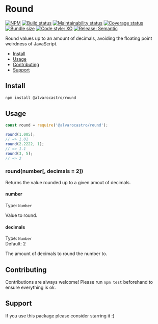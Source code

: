 # Round

[![NPM](https://img.shields.io/npm/v/@alvarocastro/round)](https://www.npmjs.com/package/@alvarocastro/round)
[![Build status](https://img.shields.io/github/workflow/status/alvarocastro/round/build)](https://github.com/alvarocastro/round/actions?query=workflow%3Abuild)
[![Maintainability status](https://img.shields.io/codeclimate/maintainability/alvarocastro/round)](https://codeclimate.com/github/alvarocastro/round/maintainability)
[![Coverage status](https://img.shields.io/coveralls/github/alvarocastro/round)](https://coveralls.io/github/alvarocastro/round?branch=master)
[![Bundle size](https://img.shields.io/bundlephobia/min/@alvarocastro/round)](https://bundlephobia.com/result?p=@alvarocastro/round)
[![Code style: XO](https://img.shields.io/badge/code_style-XO-5ed9c7.svg)](https://github.com/xojs/xo)
[![Release: Semantic](https://img.shields.io/badge/%F0%9F%93%A6%F0%9F%9A%80-semantic--release-e10079.svg)](https://github.com/semantic-release/semantic-release)

Round values up to an amount of decimals, avoiding the floating point weirdness of JavaScript.

- [Install](#install)
- [Usage](#usage)
- [Contributing](#contributing)
- [Support](#support)

## Install

```bash
npm install @alvarocastro/round
```

## Usage

```js
const round = require('@alvarocastro/round');

round(1.005);
// => 1.01
round(2.2222, 1);
// => 1.1
round(3, 5);
// => 3
```

### round(number[, decimals = 2])

Returns the value rounded up to a given amout of decimals.

#### number

Type: `Number`

Value to round.

#### decimals

Type: `Number`<br>
Default: 2

The amount of decimals to round the number to.

## Contributing

Contributions are always welcome! Please run `npm test` beforehand to ensure everything is ok.

## Support

If you use this package please consider starring it :)
